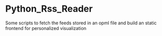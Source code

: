 # Python_Rss_Reader
Some scripts to fetch the feeds stored in an opml file and build an static frontend for personalized visualization
